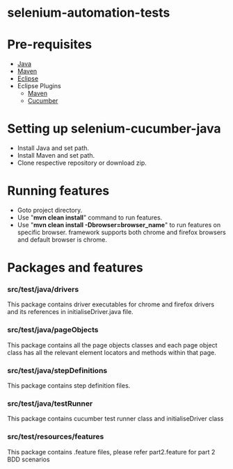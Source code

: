 # selenium-automation-tests

# Pre-requisites
- <a href="https://www.oracle.com/technetwork/java/javase/downloads/index-jsp-138363.html#javasejdk" target="_blank">Java</a>
- <a href="https://maven.apache.org/download.cgi" target="_blank">Maven</a>
- <a href="https:https://eclipse.org/downloads/" target="_blank">Eclipse</a>
- Eclipse Plugins
  - <a href="http://download.eclipse.org/technology/m2e/releases/1.4" target="_blank">Maven</a> 
  - <a href="http://cucumber.github.io/cucumber-eclipse/update-site/" target="_blank">Cucumber</a>
  
# Setting up selenium-cucumber-java
- Install Java and set path.
- Install Maven and set path.
- Clone respective repository or download zip.


# Running features
- Goto project directory.
- Use "**mvn clean install**" command to run features.
- Use "**mvn clean install -Dbrowser=browser_name**" to run features on specific browser. framework supports both chrome and firefox browsers and default browser is chrome.

# Packages and features

### src/test/java/drivers
This package contains driver executables for chrome and firefox drivers and its references in initialiseDriver.java file.

### src/test/java/pageObjects
This package contains all the page objects classes and each page object class has all the relevant element locators and methods within that page.

### src/test/java/stepDefinitions
This package contains step definition files.

### src/test/java/testRunner
This package contains cucumber test runner class and initialiseDriver class

### src/test/resources/features
This package contains .feature files, please refer part2.feature for part 2 BDD scenarios






